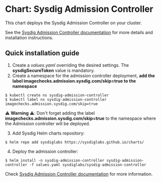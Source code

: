 # Chart: Sysdig Admission Controller

This chart deploys the Sysdig Admission Controller on your cluster.

See the [Sysdig Admission Controller documentation](https://sysdiglabs.github.io/sysdig-admission-controller/) for more details and installation instructions.

## Quick installation guide

1. Create a *values.yaml* overriding the desired settings. The **sysdigSecureToken** value is mandatory.
2. Create a namespace for the admission controller deployment, **add the label imagechecks.admission.sysdig.com/skip=true to the namespace**

```
$ kubectl create ns sysdig-admission-controller
$ kubectl label ns sysdig-admission-controller imagechecks.admission.sysdig.com/skip=true
```

⚠️ **Warning** ⚠️: Don't forget adding the label **imagechecks.admission.sysdig.com/skip=true** to the namespace where the Admission controller will be deployed.

3. Add Sysdig Helm charts repository:

```
$ helm repo add sysdiglabs https://sysdiglabs.github.io/charts/
```

4. Deploy the admission controller:

```
$ helm install -n sysdig-admission-controller sysdig-admission-controller -f values.yaml sysdiglabs/sysdig-admission-controller
```

Check [Sysdig Admission Controller documentation](https://sysdiglabs.github.io/sysdig-admission-controller/) for more information.